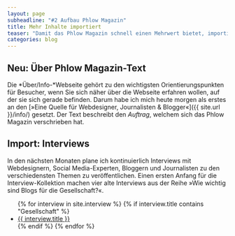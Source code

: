 ```yaml
---
layout: page
subheadline: "#2 Aufbau Phlow Magazin"
title: Mehr Inhalte importiert
teaser: "Damit das Phlow Magazin schnell einen Mehrwert bietet, importiere ich zur Zeit alte Inhalte und aktualisiere diese."
categories: blog
---
```

## Neu: Über Phlow Magazin-Text

Die *Über/Info-*Webseite gehört zu den wichtigsten Orientierungspunkten für Besucher, wenn Sie sich näher über die Webseite erfahren wollen, auf der sie sich gerade befinden. Darum habe ich mich heute morgen als erstes an den [»Eine Quelle für Webdesigner, Journalisten & Blogger«]({{ site.url }}/info/) gesetzt. Der Text beschreibt den *Auftrag*, welchem sich das Phlow Magazin verschrieben hat.


## Import: Interviews

In den nächsten Monaten plane ich kontinuierlich Interviews mit Webdesignern, Social Media-Experten, Bloggern und Journalisten zu den verschiedensten Themen zu veröffentlichen. Einen ersten Anfang für die Interview-Kollektion machen vier alte Interviews aus der Reihe »Wie wichtig sind Blogs für die Gesellschaft?«.

<ul>
{% for interview in site.interview %}
{% if interview.title contains "Gesellschaft" %}<li><a href="{{ site.url }}{{ interview.url }}">{{ interview.title }}</a></li>{% endif %}
{% endfor %}
</ul>